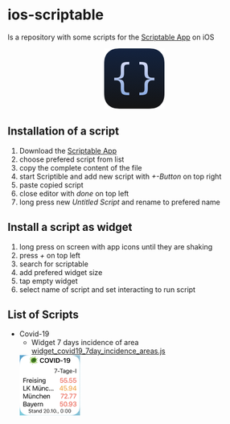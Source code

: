 # ios-scriptable

Is a repository with some scripts for the [Scriptable App](https://scriptable.app/) on iOS

<p align="center">
    <a href="https://scriptable.app/">
        <img width=120" src="images/scriptable.png">
    </a>
</p>

## Installation of a script

1. Download the [Scriptable App](https://apps.apple.com/us/app/scriptable/id1405459188?uo=4)
2. choose prefered script from list
3. copy the complete content of the file
4. start Scriptible and add new script with *+-Button* on top right
5. paste copied script
6. close editor with *done* on top left
7. long press new *Untitled Script* and rename to prefered name

## Install a script as widget

1. long press on screen with app icons until they are shaking
2. press *+* on top left
3. search for scriptable
4. add prefered widget size
5. tap empty widget
6. select name of script and set interacting to run script

## List of Scripts

* Covid-19
  * Widget 7 days incidence of area [widget_covid19_7day_incidence_areas.js](raw/main/widget_covid19_7day_incidence_areas.js)
  <img src="images/widget_covid19_7day_incidence_areas.png" width="120"/>  